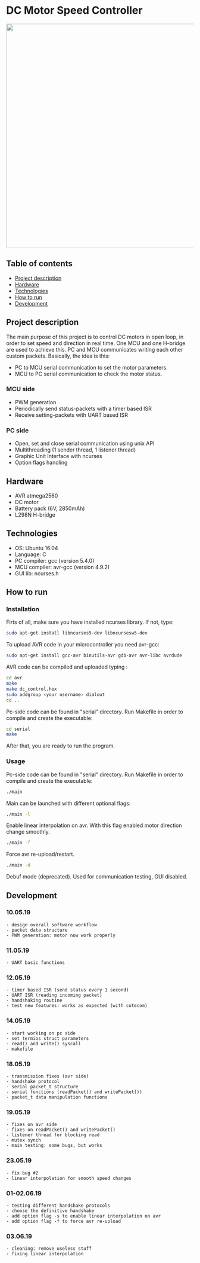 # DC Motor Speed Controller

<img src="dc-motor-speed-control/serial/img/user_interface.PNG" width="600">

## Table of contents
* [Project description](#Project-description)
* [Hardware](#Hardware)
* [Technologies](#Technologies)
* [How to run](#How-to-run)
* [Development](#Development)

## Project description
The main purpose of this project is to control DC motors in open loop, in order to set speed and direction in real time.
One MCU and one H-bridge are used to achieve this. PC and MCU communicates writing each other custom packets.
Basically, the idea is this:
* PC to MCU serial communication to set the motor parameters.
* MCU to PC serial communication to check the motor status.

### MCU side
* PWM generation
* Periodically send status-packets with a timer based ISR
* Receive setting-packets with UART based ISR

### PC side
* Open, set and close serial communication using unix API
* Multithreading (1 sender thread, 1 listener thread)
* Graphic Unit Interface with ncurses
* Option flags handling

## Hardware
* AVR atmega2560
* DC motor
* Battery pack (6V, 2850mAh)
* L298N H-bridge

## Technologies
* OS: Ubuntu 16.04
* Language: C
* PC compiler: gcc (version 5.4.0)
* MCU compiler: avr-gcc (version 4.9.2)
* GUI lib: ncurses.h


## How to run

### Installation
Firts of all, make sure you have installed ncurses library. If not, type:
```bash
sudo apt-get install libncurses5-dev libncursesw5-dev
```

To upload AVR code in your microcontroller you need avr-gcc:
```bash
sudo apt-get install gcc-avr binutils-avr gdb-avr avr-libc avrdude
```

AVR code can be compiled and uploaded typing :
```bash
cd avr
make
make dc_control.hex
sudo addgroup <your username> dialout
cd ..
```

Pc-side code can be found in "serial" directory. Run Makefile in order to compile and create the executable:
```bash
cd serial
make
```

After that, you are ready to run the program.

### Usage
Pc-side code can be found in "serial" directory. Run Makefile in order to compile and create the executable:
```bash
./main
```
Main can be launched with different optional flags:

```bash
./main -l
```
Enable linear interpolation on avr. With this flag enabled motor direction change smoothly.

```bash
./main -f
```
Force avr re-upload/restart.

```bash
./main -d
```
Debuf mode (deprecated). Used for communication testing, GUI disabled.


## Development

### 10.05.19
	- design overall software workflow
	- packet data structure
	- PWM generation: motor now work properly
	
### 11.05.19
	- UART basic functions
	
### 12.05.19
	- timer based ISR (send status every 1 second)
	- UART ISR (reading incoming packet)
	- handshaking routine
	- test new features: works as expected (with cutecom)

### 14.05.19
	- start working on pc side
	- set termios struct parameters
	- read() and write() syscall
	- makefile

### 18.05.19
	- transmission fixes (avr side)
	- handshake protocol
	- serial packet_t structure
	- serial functions (readPacket() and writePacket())
	- packet_t data manipulation functions
	
### 19.05.19
	- fixes on avr side
	- fixes on readPacket() and writePacket()
	- listener thread for blocking read
	- mutex synch
	- main testing: some bugs, but works

### 23.05.19
	- fix bug #2
	- linear interpolation for smooth speed changes

### 01-02.06.19
	- testing different handshake protocols
	- choose the definitive handshake
	- add option flag -s to enable linear interpolation on avr
	- add option flag -f to force avr re-upload
	
### 03.06.19
	- cleaning: remove useless stuff
	- fixing linear interpolation
